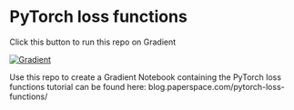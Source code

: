 # PyTorch loss functions

Click this button to run this repo on Gradient

[![Gradient](https://assets.paperspace.io/img/gradient-badge.svg)](https://console.paperspace.com/ml-showcase/notebook/rdwnmaulrwtsn1o?file=pytorch-loss.ipynb)

Use this repo to create a Gradient Notebook containing the PyTorch loss functions tutorial can be found here: blog.paperspace.com/pytorch-loss-functions/
